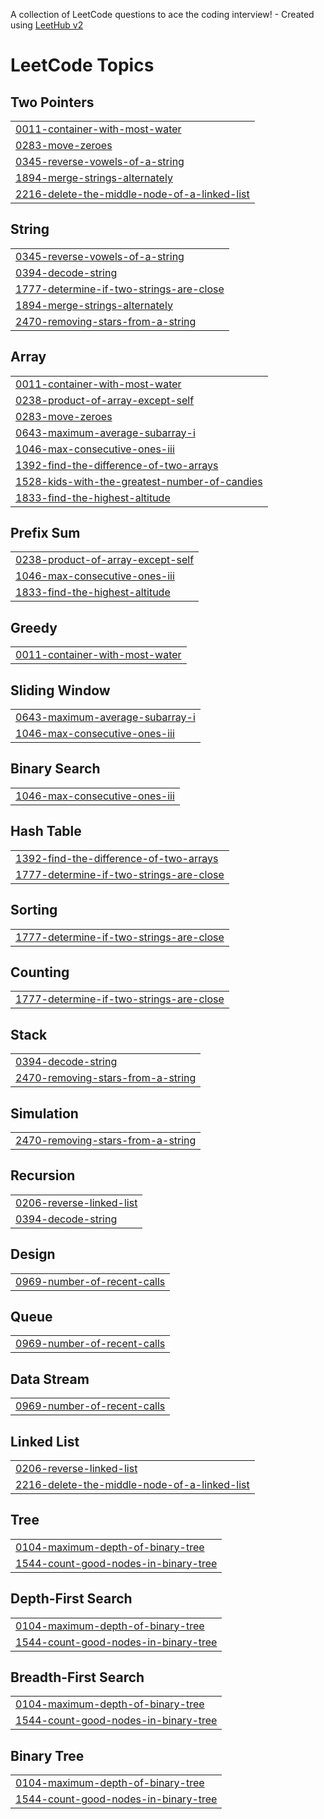A collection of LeetCode questions to ace the coding interview! - Created using [LeetHub v2](https://github.com/arunbhardwaj/LeetHub-2.0)
<!---LeetCode Topics Start-->
# LeetCode Topics
## Two Pointers
|  |
| ------- |
| [0011-container-with-most-water](https://github.com/MohabWafaie/LeetCode/tree/master/0011-container-with-most-water) |
| [0283-move-zeroes](https://github.com/MohabWafaie/LeetCode/tree/master/0283-move-zeroes) |
| [0345-reverse-vowels-of-a-string](https://github.com/MohabWafaie/LeetCode/tree/master/0345-reverse-vowels-of-a-string) |
| [1894-merge-strings-alternately](https://github.com/MohabWafaie/LeetCode/tree/master/1894-merge-strings-alternately) |
| [2216-delete-the-middle-node-of-a-linked-list](https://github.com/MohabWafaie/LeetCode/tree/master/2216-delete-the-middle-node-of-a-linked-list) |
## String
|  |
| ------- |
| [0345-reverse-vowels-of-a-string](https://github.com/MohabWafaie/LeetCode/tree/master/0345-reverse-vowels-of-a-string) |
| [0394-decode-string](https://github.com/MohabWafaie/LeetCode/tree/master/0394-decode-string) |
| [1777-determine-if-two-strings-are-close](https://github.com/MohabWafaie/LeetCode/tree/master/1777-determine-if-two-strings-are-close) |
| [1894-merge-strings-alternately](https://github.com/MohabWafaie/LeetCode/tree/master/1894-merge-strings-alternately) |
| [2470-removing-stars-from-a-string](https://github.com/MohabWafaie/LeetCode/tree/master/2470-removing-stars-from-a-string) |
## Array
|  |
| ------- |
| [0011-container-with-most-water](https://github.com/MohabWafaie/LeetCode/tree/master/0011-container-with-most-water) |
| [0238-product-of-array-except-self](https://github.com/MohabWafaie/LeetCode/tree/master/0238-product-of-array-except-self) |
| [0283-move-zeroes](https://github.com/MohabWafaie/LeetCode/tree/master/0283-move-zeroes) |
| [0643-maximum-average-subarray-i](https://github.com/MohabWafaie/LeetCode/tree/master/0643-maximum-average-subarray-i) |
| [1046-max-consecutive-ones-iii](https://github.com/MohabWafaie/LeetCode/tree/master/1046-max-consecutive-ones-iii) |
| [1392-find-the-difference-of-two-arrays](https://github.com/MohabWafaie/LeetCode/tree/master/1392-find-the-difference-of-two-arrays) |
| [1528-kids-with-the-greatest-number-of-candies](https://github.com/MohabWafaie/LeetCode/tree/master/1528-kids-with-the-greatest-number-of-candies) |
| [1833-find-the-highest-altitude](https://github.com/MohabWafaie/LeetCode/tree/master/1833-find-the-highest-altitude) |
## Prefix Sum
|  |
| ------- |
| [0238-product-of-array-except-self](https://github.com/MohabWafaie/LeetCode/tree/master/0238-product-of-array-except-self) |
| [1046-max-consecutive-ones-iii](https://github.com/MohabWafaie/LeetCode/tree/master/1046-max-consecutive-ones-iii) |
| [1833-find-the-highest-altitude](https://github.com/MohabWafaie/LeetCode/tree/master/1833-find-the-highest-altitude) |
## Greedy
|  |
| ------- |
| [0011-container-with-most-water](https://github.com/MohabWafaie/LeetCode/tree/master/0011-container-with-most-water) |
## Sliding Window
|  |
| ------- |
| [0643-maximum-average-subarray-i](https://github.com/MohabWafaie/LeetCode/tree/master/0643-maximum-average-subarray-i) |
| [1046-max-consecutive-ones-iii](https://github.com/MohabWafaie/LeetCode/tree/master/1046-max-consecutive-ones-iii) |
## Binary Search
|  |
| ------- |
| [1046-max-consecutive-ones-iii](https://github.com/MohabWafaie/LeetCode/tree/master/1046-max-consecutive-ones-iii) |
## Hash Table
|  |
| ------- |
| [1392-find-the-difference-of-two-arrays](https://github.com/MohabWafaie/LeetCode/tree/master/1392-find-the-difference-of-two-arrays) |
| [1777-determine-if-two-strings-are-close](https://github.com/MohabWafaie/LeetCode/tree/master/1777-determine-if-two-strings-are-close) |
## Sorting
|  |
| ------- |
| [1777-determine-if-two-strings-are-close](https://github.com/MohabWafaie/LeetCode/tree/master/1777-determine-if-two-strings-are-close) |
## Counting
|  |
| ------- |
| [1777-determine-if-two-strings-are-close](https://github.com/MohabWafaie/LeetCode/tree/master/1777-determine-if-two-strings-are-close) |
## Stack
|  |
| ------- |
| [0394-decode-string](https://github.com/MohabWafaie/LeetCode/tree/master/0394-decode-string) |
| [2470-removing-stars-from-a-string](https://github.com/MohabWafaie/LeetCode/tree/master/2470-removing-stars-from-a-string) |
## Simulation
|  |
| ------- |
| [2470-removing-stars-from-a-string](https://github.com/MohabWafaie/LeetCode/tree/master/2470-removing-stars-from-a-string) |
## Recursion
|  |
| ------- |
| [0206-reverse-linked-list](https://github.com/MohabWafaie/LeetCode/tree/master/0206-reverse-linked-list) |
| [0394-decode-string](https://github.com/MohabWafaie/LeetCode/tree/master/0394-decode-string) |
## Design
|  |
| ------- |
| [0969-number-of-recent-calls](https://github.com/MohabWafaie/LeetCode/tree/master/0969-number-of-recent-calls) |
## Queue
|  |
| ------- |
| [0969-number-of-recent-calls](https://github.com/MohabWafaie/LeetCode/tree/master/0969-number-of-recent-calls) |
## Data Stream
|  |
| ------- |
| [0969-number-of-recent-calls](https://github.com/MohabWafaie/LeetCode/tree/master/0969-number-of-recent-calls) |
## Linked List
|  |
| ------- |
| [0206-reverse-linked-list](https://github.com/MohabWafaie/LeetCode/tree/master/0206-reverse-linked-list) |
| [2216-delete-the-middle-node-of-a-linked-list](https://github.com/MohabWafaie/LeetCode/tree/master/2216-delete-the-middle-node-of-a-linked-list) |
## Tree
|  |
| ------- |
| [0104-maximum-depth-of-binary-tree](https://github.com/MohabWafaie/LeetCode/tree/master/0104-maximum-depth-of-binary-tree) |
| [1544-count-good-nodes-in-binary-tree](https://github.com/MohabWafaie/LeetCode/tree/master/1544-count-good-nodes-in-binary-tree) |
## Depth-First Search
|  |
| ------- |
| [0104-maximum-depth-of-binary-tree](https://github.com/MohabWafaie/LeetCode/tree/master/0104-maximum-depth-of-binary-tree) |
| [1544-count-good-nodes-in-binary-tree](https://github.com/MohabWafaie/LeetCode/tree/master/1544-count-good-nodes-in-binary-tree) |
## Breadth-First Search
|  |
| ------- |
| [0104-maximum-depth-of-binary-tree](https://github.com/MohabWafaie/LeetCode/tree/master/0104-maximum-depth-of-binary-tree) |
| [1544-count-good-nodes-in-binary-tree](https://github.com/MohabWafaie/LeetCode/tree/master/1544-count-good-nodes-in-binary-tree) |
## Binary Tree
|  |
| ------- |
| [0104-maximum-depth-of-binary-tree](https://github.com/MohabWafaie/LeetCode/tree/master/0104-maximum-depth-of-binary-tree) |
| [1544-count-good-nodes-in-binary-tree](https://github.com/MohabWafaie/LeetCode/tree/master/1544-count-good-nodes-in-binary-tree) |
<!---LeetCode Topics End-->